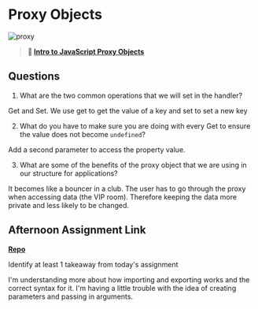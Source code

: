# Proxy Objects

![proxy](https://bcw.blob.core.windows.net/public/img/journals/5120113092091727)

> **📖 [Intro to JavaScript Proxy Objects](https://codeworksacademy.com/fs-student-guide/resources/wk3/03-Proxies)**

## Questions

1. What are the two common operations that we will set in the handler?

Get and Set. We use get to get the value of a key and set to set a new key

2. What do you have to make sure you are doing with every Get to ensure the value does not become `undefined`?

Add a second parameter to access the property value.

3. What are some of the benefits of the proxy object that we are using in our structure for applications?

It becomes like a bouncer in a club. The user has to go through the proxy when accessing data (the VIP room). Therefore keeping the data more private and less likely to be changed.

## Afternoon Assignment Link

**[Repo](https://github.com/TimothyMcCormick/mvcGregslist)**

Identify at least 1 takeaway from today's assignment

I'm understanding more about how importing and exporting works and the correct syntax for it. I'm having a little trouble with the idea of creating parameters and passing in arguments. 

